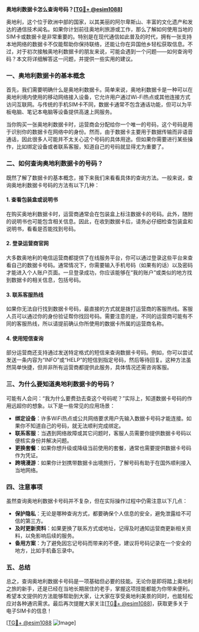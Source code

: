 **奥地利数据卡怎么查询号码？[[TG💪+ @esim1088](https://t.me/s/esim1088)]**

奥地利，这个位于欧洲中部的国家，以其美丽的阿尔卑斯山、丰富的文化遗产和发达的通信技术闻名。如果你计划前往奥地利旅游或工作，那么了解如何使用当地的SIM卡或数据卡是非常重要的。特别是在现代通信如此普及的时代，拥有一张支持本地网络的数据卡不仅能帮助你保持联络，还能让你在异国他乡轻松获取信息。不过，对于初次接触奥地利数据卡的朋友来说，可能会遇到一个问题——如何查询号码？本文将详细解答这一问题，并提供一些实用的建议。

### 一、奥地利数据卡的基本概念

首先，我们需要明确什么是奥地利数据卡。简单来说，奥地利数据卡是一种可以在奥地利境内使用的移动网络接入设备，它允许用户通过Wi-Fi热点或其他连接方式访问互联网。与传统的手机SIM卡不同，数据卡通常不包含通话功能，但可以为平板电脑、笔记本电脑等设备提供高速上网服务。

当你购买一张奥地利数据卡时，运营商会分配给你一个唯一的号码，这个号码是用于识别你的数据卡在网络中的身份。然而，由于数据卡主要用于数据传输而非语音通话，因此很多人可能并不太关心这个号码的具体用途。但如果你需要进行某些操作，比如绑定设备或者联系客服，知道自己的号码就显得尤为重要了。

### 二、如何查询奥地利数据卡的号码？

既然了解了数据卡的基本概念，接下来我们来看看具体的查询方法。一般来说，查询奥地利数据卡号码的方法有以下几种：

#### 1. 查看包装盒或说明书
在购买奥地利数据卡时，运营商通常会在包装盒上标注数据卡的号码。此外，随附的说明书也可能包含相关信息。因此，在收到数据卡后，请务必仔细检查包装盒和说明书，看看是否能找到号码。

#### 2. 登录运营商官网
大多数奥地利的电信运营商都提供了在线服务平台，你可以通过登录这些平台来查看自己的数据卡号码。通常情况下，你需要输入手机号码（如果有的话）以及密码才能进入个人账户页面。一旦登录成功，你应该能够在“我的账户”或类似的地方找到数据卡的相关信息，包括号码。

#### 3. 联系客服热线
如果你无法自行找到数据卡号码，最直接的方式就是拨打运营商的客服热线。客服人员可以通过你的身份验证帮你找回号码。需要注意的是，不同的运营商可能有不同的客服热线，所以请提前确认你所使用的数据卡所属的运营商名称。

#### 4. 使用短信查询
部分运营商还支持通过发送特定格式的短信来查询数据卡号码。例如，你可以尝试发送一条内容为“INFO”或“HELP”的短信到指定号码，然后等待回复。这种方法虽然简单快捷，但并非所有运营商都提供此服务，具体情况还需咨询客服。

### 三、为什么要知道奥地利数据卡的号码？

可能有人会问：“我为什么要费劲去查这个号码呢？”实际上，知道数据卡号码的作用远超你的想象。以下是一些常见的应用场景：

- **绑定设备**：许多WiFi热点或公共网络要求用户先输入数据卡号码才能连接。如果你不知道自己的号码，就无法顺利完成绑定。
- **联系客服**：当遇到网络故障或其它问题时，客服人员需要你提供数据卡号码以便核实身份并解决问题。
- **更换套餐**：如果你想升级或降级当前使用的套餐，通常也需要提供数据卡号码作为凭证。
- **跨境漫游**：如果你计划携带数据卡出境旅行，了解号码有助于在国外顺利接入当地网络。

### 四、注意事项

虽然查询奥地利数据卡号码并不复杂，但在实际操作过程中仍需注意以下几点：

- **保护隐私**：无论是哪种查询方式，都要确保个人信息的安全，避免泄露给不可信的第三方。
- **及时更新资料**：如果更换了联系方式或地址，记得及时通知运营商更新相关资料，以免影响后续的服务。
- **备用方案**：为了避免因忘记号码而带来的不便，建议将号码记录在一个安全的地方，比如手机备忘录中。

### 五、总结

总之，查询奥地利数据卡号码是一项基础但必要的技能。无论你是即将踏上奥地利之旅的新手，还是已经在当地长期居住的老手，掌握这项技能都能为你带来便利。希望本文提供的方法能够帮助到大家，让大家在享受奥地利美景的同时，也能轻松应对各种通讯需求。最后再次提醒大家关注[[TG💪+ @esim1088](https://t.me/s/esim1088)]，获取更多关于电子SIM卡的信息！

[[TG💪+ @esim1088](https://t.me/s/esim1088) ![Image](https://i.postimg.cc/4NQfJmqS/Snipaste-2025-05-13-00-14-12.png)]